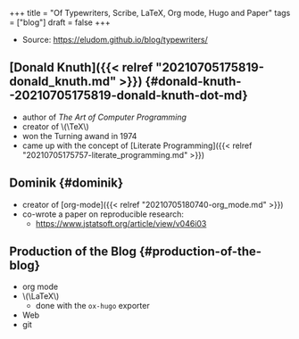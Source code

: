 +++
title = "Of Typewriters, Scribe, LaTeX, Org mode, Hugo and Paper"
tags = ["blog"]
draft = false
+++

-   Source: <https://eludom.github.io/blog/typewriters/>


## [Donald Knuth]({{< relref "20210705175819-donald_knuth.md" >}}) {#donald-knuth--20210705175819-donald-knuth-dot-md}

-   author of _The Art of Computer Programming_
-   creator of \\(\TeX\\)
-   won the Turning awand in 1974
-   came up with the concept of [Literate Programming]({{< relref "20210705175757-literate_programming.md" >}})


## Dominik {#dominik}

-   creator of  [org-mode]({{< relref "20210705180740-org_mode.md" >}})
-   co-wrote a paper on reproducible research:
    -   <https://www.jstatsoft.org/article/view/v046i03>


## Production of the Blog {#production-of-the-blog}

-   org mode
-   \\(\LaTeX\\)
    -   done with the `ox-hugo` exporter
-   Web
-   git
